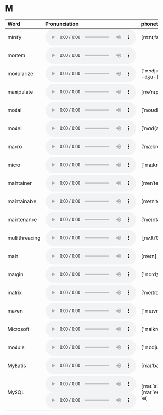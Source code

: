 
# M

| Word  | Pronunciation | phonetic |
| :-- | :-- | :-- |
| minify | <audio src="/awesome-pronunciation/public/audio/minify.mp3" controls="controls" controlslist="nodownload"></audio> | [mɪnɪˌfaɪ] |
| mortem | <audio src="/awesome-pronunciation/public/audio/mortem.mp3" controls="controls" controlslist="nodownload"></audio> |  |
| modularize | <audio src="/awesome-pronunciation/public/audio/modularize.mp3" controls="controls" controlslist="nodownload"></audio> | ['mɔdjuləraiz, -dʒu-] |
| manipulate | <audio src="/awesome-pronunciation/public/audio/manipulate.mp3" controls="controls" controlslist="nodownload"></audio> | [məˈnɪpjuleɪt] |
| modal | <audio src="/awesome-pronunciation/public/audio/modal.mp3" controls="controls" controlslist="nodownload"></audio> | [ˈmoʊdl] |
| model | <audio src="/awesome-pronunciation/public/audio/model.mp3" controls="controls" controlslist="nodownload"></audio> | [ˈmɑd(ə)l] |
| macro | <audio src="/awesome-pronunciation/public/audio/macro.mp3" controls="controls" controlslist="nodownload"></audio> | [ˈmækroʊ] |
| micro | <audio src="/awesome-pronunciation/public/audio/micro.mp3" controls="controls" controlslist="nodownload"></audio> | ['maɪkrəʊ] |
| maintainer | <audio src="/awesome-pronunciation/public/audio/maintainer.mp3" controls="controls" controlslist="nodownload"></audio> | [menˈteɪnər] |
| maintainable | <audio src="/awesome-pronunciation/public/audio/maintainable.mp3" controls="controls" controlslist="nodownload"></audio> | [meɪnˈteɪnəbl] |
| maintenance | <audio src="/awesome-pronunciation/public/audio/maintenance.mp3" controls="controls" controlslist="nodownload"></audio> | [ˈmeɪntənəns] |
| multithreading | <audio src="/awesome-pronunciation/public/audio/multithreading.mp3" controls="controls" controlslist="nodownload"></audio> | [ˌmʌltiˈθredɪŋ] |
| main | <audio src="/awesome-pronunciation/public/audio/main.mp3" controls="controls" controlslist="nodownload"></audio> | [meɪn] |
| margin | <audio src="/awesome-pronunciation/public/audio/margin.mp3" controls="controls" controlslist="nodownload"></audio> | ['mɑːdʒɪn] |
| matrix | <audio src="/awesome-pronunciation/public/audio/matrix.mp3" controls="controls" controlslist="nodownload"></audio> | [ˈmeɪtrɪks] |
| maven | <audio src="/awesome-pronunciation/public/audio/maven.mp3" controls="controls" controlslist="nodownload"></audio> | ['meɪvn] |
| Microsoft | <audio src="/awesome-pronunciation/public/audio/Microsoft.mp3" controls="controls" controlslist="nodownload"></audio> | ['maikrəusɒft] |
| module | <audio src="/awesome-pronunciation/public/audio/module.mp3" controls="controls" controlslist="nodownload"></audio> | ['mɒdjuːl] |
| MyBatis | <audio src="/awesome-pronunciation/public/audio/MyBatis.mp3" controls="controls" controlslist="nodownload"></audio> | [maɪ'baɪtɪs] |
| MySQL | <audio src="/awesome-pronunciation/public/audio/MySQL-0.mp3" controls="controls" controlslist="nodownload"></audio><br/><audio src="/awesome-pronunciation/public/audio/MySQL-1.mp3" controls="controls" controlslist="nodownload"></audio> | [maɪ ˈsiːkwəl]<br/>[maɪ ˈes ˈkjuː ˈel] |
